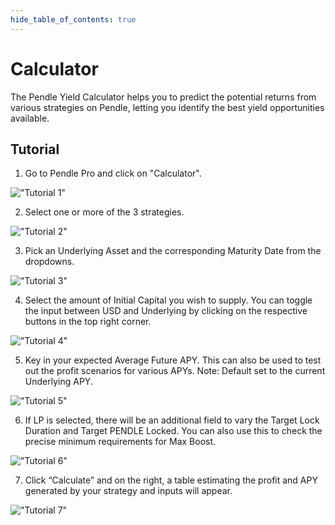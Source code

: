 ```yaml
---
hide_table_of_contents: true
---
```


# Calculator

The Pendle Yield Calculator helps you to predict the potential returns from various strategies on Pendle, letting you identify the best yield opportunities available.

## Tutorial

1. Go to Pendle Pro and click on "Calculator".

!["Tutorial 1"](/img/AppGuide/calculator-tutorial-1.png)
   
2. Select one or more of the 3 strategies.

!["Tutorial 2"](/img/AppGuide/calculator-tutorial-2.png)
   
3. Pick an Underlying Asset and the corresponding Maturity Date from the dropdowns.

!["Tutorial 3"](/img/AppGuide/calculator-tutorial-3.png)
   
4. Select the amount of Initial Capital you wish to supply. You can toggle the input between USD and Underlying by clicking on the respective buttons in the top right corner.

!["Tutorial 4"](/img/AppGuide/calculator-tutorial-4.png)

5. Key in your expected Average Future APY. This can also be used to test out the profit scenarios for various APYs. Note: Default set to the current Underlying APY.

!["Tutorial 5"](/img/AppGuide/calculator-tutorial-5.png)

6. If LP is selected, there will be an additional field to vary the Target Lock Duration and Target PENDLE Locked. You can also use this to check the precise minimum requirements for Max Boost.

!["Tutorial 6"](/img/AppGuide/calculator-tutorial-6.png)

7. Click “Calculate” and on the right, a table estimating the profit and APY generated by your strategy and inputs will appear.

!["Tutorial 7"](/img/AppGuide/calculator-tutorial-7.png)
   